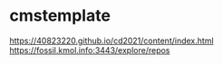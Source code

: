 # cmstemplate
https://40823220.github.io/cd2021/content/index.html
https://fossil.kmol.info:3443/explore/repos
